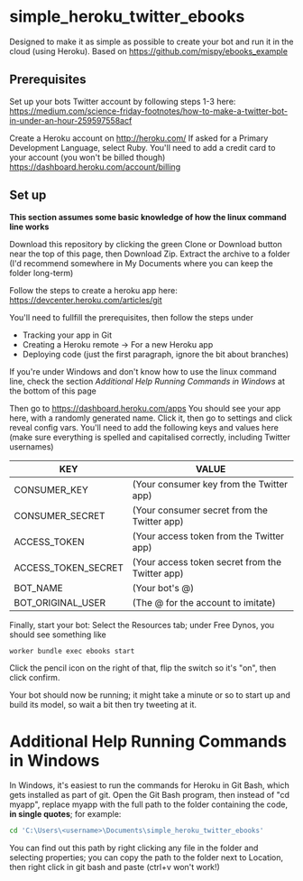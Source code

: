 # simple_heroku_twitter_ebooks

Designed to make it as simple as possible to create your bot and run it in the cloud (using Heroku).
Based on https://github.com/mispy/ebooks_example

## Prerequisites

Set up your bots Twitter account by following steps 1-3 here:
https://medium.com/science-friday-footnotes/how-to-make-a-twitter-bot-in-under-an-hour-259597558acf


Create a Heroku account on http://heroku.com/
If asked for a Primary Development Language, select Ruby.
You'll need to add a credit card to your account (you won't be billed though) https://dashboard.heroku.com/account/billing

## Set up

**This section assumes some basic knowledge of how the linux command line works**

Download this repository by clicking the green Clone or Download button near the top of this page, then Download Zip. Extract the archive to a folder (I'd recommend somewhere in My Documents where you can keep the folder long-term)

Follow the steps to create a heroku app here:
https://devcenter.heroku.com/articles/git

You'll need to fullfill the prerequisites, then follow the steps under
- Tracking your app in Git
- Creating a Heroku remote -> For a new Heroku app
- Deploying code (just the first paragraph, ignore the bit about branches)

If you're under Windows and don't know how to use the linux command line, check the section *Additional Help Running Commands in Windows* at the bottom of this page


Then go to
https://dashboard.heroku.com/apps
You should see your app here, with a randomly generated name. Click it, then go to settings and click reveal config vars.
You'll need to add the following keys and values here (make sure everything is spelled and capitalised correctly, including Twitter usernames)

KEY | VALUE |
--- | --- |
CONSUMER_KEY | (Your consumer key from the Twitter app)
CONSUMER_SECRET | (Your consumer secret from the Twitter app)
ACCESS_TOKEN | (Your access token from the Twitter app)
ACCESS_TOKEN_SECRET | (Your access token secret from the Twitter app)
BOT_NAME | (Your bot's @)
BOT_ORIGINAL_USER | (The @ for the account to imitate)

Finally, start your bot:
Select the Resources tab; under Free Dynos, you should see something like
```bash
worker bundle exec ebooks start
```

Click the pencil icon on the right of that, flip the switch so it's "on", then click confirm.

Your bot should now be running; it might take a minute or so to start up and build its model, so wait a bit then try tweeting at it.


# Additional Help Running Commands in Windows

In Windows, it's easiest to run the commands for Heroku in Git Bash, which gets installed as part of git.
Open the Git Bash program, then instead of "cd myapp", replace myapp with the full path to the folder containing the code, **in single quotes**; for example:
```bash
cd 'C:\Users\<username>\Documents\simple_heroku_twitter_ebooks'
```
You can find out this path by right clicking any file in the folder and selecting properties; you can copy the path to the folder next to Location, then right click in git bash and paste (ctrl+v won't work!)
